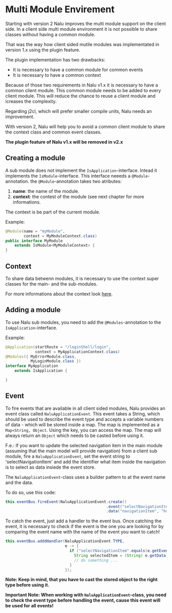 
# Multi Module Envirement
Starting with version 2 Nalu improves the multi module support on the client side. In a client side multi module environment it is not possible to share classes without having a common module.

That was the way how client sided mutile modules was implementated in version 1.x using the plugin feature. 

The plugin implementation has two drawbacks:
* It is necessary to have a common module for common events
* It is necessary to have a common context

Because of those two requirements in Nalu v1.x it is necessary to have a common client module. This common module needs to be added to every client module. This will reduce the chance to reuse a client module and icreases the complexity.

Regarding j2cl, which will prefer smaller compile units, Nalu needs an improvement.

With version 2, Nalu will help you to avoid a common client module to share the context class and common event classes.

**The plugin feature of Nalu v1.x will be removed in v2.x**

## Creating a module
A sub module does not implement the `IsApplication`-interface. Intead it implements the `IsModule`-interface. This interface neeeds a `@Module`-annotation. the `@Module`-annotation takes two atributes:

1. **name**: the name of the module.
2. **context**: the contest of the module (see next chapter for more informations.

The context is be part of the current module.

Example:
```java
@Module(name = "myModule",
        context = MyModuleContext.class)
public interface MyModule
    extends IsModule<MyModuleContext> {
}
```

## Context
To share data betwenn modules, it is necessary to use the context super classes for the main- and the sub-modules.

For more informations about the context look [here](xxx).

## Adding a module
To use Nalu sub modules, you need to add the `@Modules`-annotation to the `IsApplication`-interface.

Example:
```java
@Application(startRoute = "/loginShell/login",
             context = MyApplicationContext.class)
@Modules({ MyErrorModule.class,
           MyLoginModule.class })
interface MyApplication
    extends IsApplication {

}
```

## Event
To fire events that are available in all client sided modules, Nalu provides an event class called `NaluApplicationEvent`. This event takes a String, which should be used to describe the event type and accepts a variable numbers of data - which will be stored inside a map. The map is implemented as a `Map<String, Object`. Using the key, you can access the map. The map will always return an `Object` which needs to be casted before using it.

F.e.: If you want to update the selected navigation item in the main module (assuming that the main model will provide navigation) from a client sub module, fire a `NaluApplicationEvent`, set the event string to 'selectNavigationItem' and add the identifier what item inside the navigation is to select as data insiede the event store.

The `NaluApplicationEvent`-class uses a builder pattern to at the event name and the data.

To do so, use this code:
```java
this.eventBus.fireEvent(NaluApplicationEvent.create()
                                            .event("selectNavigationItem")
                                            .data("navigationItem", "home"));
```


To catch the event, just add a handler to the event bus. Once catching the event, it is necessary to check if the event is the one you are looking for by comparing the event name with the name of the event you want to catch!
```java
this.eventBus.adddHandler(NaluApplicationEvent.TYPE,
                          e -> {
                            if ("selectNavigationItem".equals(e.getEvent())) {
                              String selectedItem = (String) e.getData("navigationItem");
                              // do something ... 
                            }
                          });
```
**Note: Keep in mind, that you have to cast the stored object to the right type before using it.**

**Important Note: When working with `NaluApplicationEvent`-class, you need to check the event type before handling the event, cause this event will be used for all events!**


